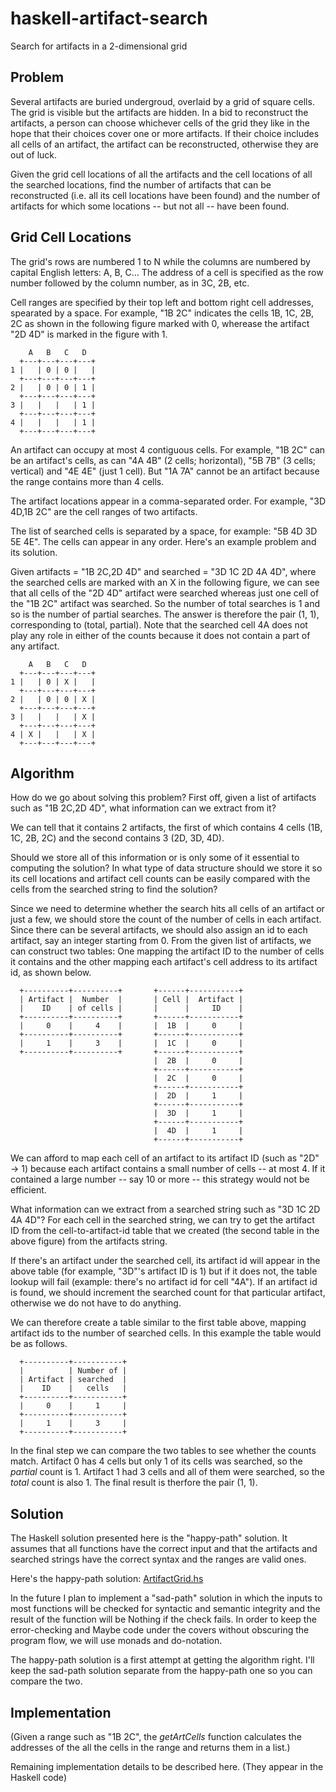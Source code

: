 # haskell-artifact-search
Search for artifacts in a 2-dimensional grid

## Problem

Several artifacts are buried undergroud, overlaid by a grid of square cells. The grid is visible but the artifacts are hidden. In a bid to reconstruct the artifacts, a person can choose whichever cells of the grid they like in the hope that their choices cover one or more artifacts. If their choice includes all cells of an artifact, the artifact can be reconstructed, otherwise they are out of luck. 

Given the grid cell locations of all the artifacts and the cell locations of all the searched locations, find the number of artifacts that can be reconstructed (i.e. all its cell locations have been found) and the number of artifacts for which some locations -- but not all -- have been found.

## Grid Cell Locations

The grid's rows are numbered 1 to N while the columns are numbered by capital English letters: A, B, C... The address of a cell is specified as the row number followed by the column number, as in 3C, 2B, etc.

Cell ranges are specified by their top left and bottom right cell addresses, spearated by a space. For example, "1B 2C" indicates the cells 1B, 1C, 2B, 2C as shown in the following figure marked with 0, wherease the artifact "2D 4D" is marked in the figure with 1.
```
    A   B   C   D
  +---+---+---+---+
1 |   | 0 | 0 |   |
  +---+---+---+---+
2 |   | 0 | 0 | 1 |
  +---+---+---+---+
3 |   |   |   | 1 |
  +---+---+---+---+
4 |   |   |   | 1 |
  +---+---+---+---+
```
An artifact can occupy at most 4 contiguous cells. For example, "1B 2C" can be an artifact's cells, as can "4A 4B" (2 cells; horizontal), "5B 7B" (3 cells; vertical) and "4E 4E" (just 1 cell). But "1A 7A" cannot be an artifact because the range contains more than 4 cells.

The artifact locations appear in a comma-separated order. For example, "3D 4D,1B 2C" are the cell ranges of two artifacts.

The list of searched cells is separated by a space, for example: "5B 4D 3D 5E 4E". The cells can appear in any order. Here's an example problem and its solution.

Given artifacts = "1B 2C,2D 4D" and searched = "3D 1C 2D 4A 4D", where the searched cells are marked with an X in the following figure, we can see that all cells of the "2D 4D" artifact were searched whereas just one cell of the "1B 2C" artifact was searched. So the number of total searches is 1 and so is the number of partial searches. The answer is therefore the pair (1, 1), corresponding to (total, partial). Note that the searched cell 4A does not play any role in either of the counts because it does not contain a part of any artifact.
```
    A   B   C   D
  +---+---+---+---+
1 |   | 0 | X |   |
  +---+---+---+---+
2 |   | 0 | 0 | X |
  +---+---+---+---+
3 |   |   |   | X |
  +---+---+---+---+
4 | X |   |   | X |
  +---+---+---+---+
```
## Algorithm

How do we go about solving this problem? First off, given a list of artifacts such as "1B 2C,2D 4D", what information can we extract from it? 

We can tell that it contains 2 artifacts, the first of which contains 4 cells (1B, 1C, 2B, 2C) and the second contains 3 (2D, 3D, 4D).  

Should we store all of this information or is only some of it essential to computing the solution? In what type of data structure should we store it so its cell locations and artifact cell counts can be easily compared with the cells from the searched string to find the solution?

Since we need to determine whether the search hits all cells of an artifact or just a few, we should store the count of the number of cells in each artifact. Since there can be several artifacts, we should also assign an id to each artifact, say an integer starting from 0. From the given list of artifacts, we can construct two tables: One mapping the artifact ID to the number of cells it contains and the other mapping each artifact's cell address to its artifact id, as shown below.
```
  +----------+----------+       +------+-----------+  
  | Artifact |  Number  |       | Cell |  Artifact |
  |    ID    | of cells |       |      |     ID    |
  +----------+----------+       +------+-----------+
  |     0    |     4    |       |  1B  |     0     |
  +----------+----------+       +------+-----------+
  |     1    |     3    |       |  1C  |     0     |
  +----------+----------+       +------+-----------+
                                |  2B  |     0     |
                                +------+-----------+
                                |  2C  |     0     |
                                +------+-----------+
                                |  2D  |     1     |
                                +------+-----------+
                                |  3D  |     1     |
                                +------+-----------+
                                |  4D  |     1     |
                                +------+-----------+
```
We can afford to map each cell of an artifact to its artifact ID (such as "2D" -> 1) because each artifact contains a small number of cells -- at most 4. If it contained a large number -- say 10 or more -- this strategy would not be efficient. 

What information can we extract from a searched string such as "3D 1C 2D 4A 4D"? For each cell in the searched string, we can try to get the artifact ID from the cell-to-artifact-id table that we created (the second table in the above figure) from the artifacts string.

If there's an artifact under the searched cell, its artifact id will appear in the above table (for example, "3D"'s artifact ID is 1) but if it does not, the table lookup will fail (example: there's no artifact id for cell "4A"). If an artifact id is found, we should increment the searched count for that particular artifact, otherwise we do not have to do anything.

We can therefore create a table similar to the first table above, mapping artifact ids to the number of searched cells. In this example the table would be as follows.
```
  +----------+-----------+ 
  |          | Number of |
  | Artifact | searched  |
  |    ID    |   cells   |
  +----------+-----------+
  |     0    |     1     |
  +----------+-----------+
  |     1    |     3     |
  +----------+-----------+ 
```
In the final step we can compare the two tables to see whether the counts match. Artifact 0 has 4 cells but only 1 of its cells was searched, so the *partial* count is 1. Artifact 1 had 3 cells and all of them were searched, so the *total* count is also 1. The final result is therfore the pair (1, 1).
 
## Solution

The Haskell solution presented here is the "happy-path" solution. It assumes that all functions have the correct input and that the artifacts and searched strings have the correct syntax and the ranges are valid ones.

Here's the happy-path solution: [ArtifactGrid.hs](ArtifactGrid.hs)

In the future I plan to implement a "sad-path" solution in which the inputs to most functions will be checked for syntactic and semantic integrity and the result of the function will be Nothing if the check fails. In order to keep the error-checking and Maybe code under the covers without obscuring the program flow, we will use monads and do-notation.

The happy-path solution is a first attempt at getting the algorithm right. I'll keep the sad-path solution separate from the happy-path one so you can compare the two.

## Implementation

(Given a range such as "1B 2C", the *getArtCells* function calculates the addresses of the all the cells in the range and returns them in a list.)

Remaining implementation details to be described here. (They appear in the Haskell code)
